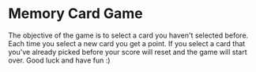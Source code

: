 # Memory Card Game
The objective of the game is to select a card you haven't selected
before. Each time you select a new card you get a point. If you select a
card that you've already picked before your score will reset and the
game will start over. Good luck and have fun :)
